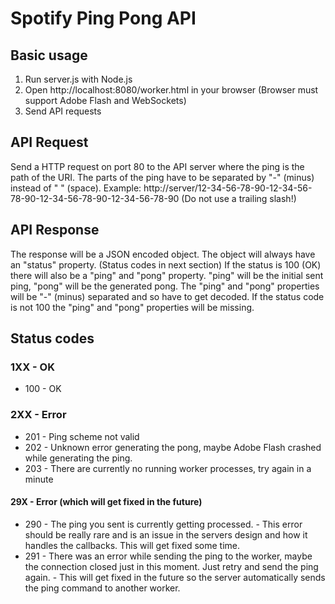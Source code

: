 # Spotify Ping Pong API

## Basic usage
1. Run server.js with Node.js
2. Open http://localhost:8080/worker.html in your browser (Browser must support Adobe Flash and WebSockets)
3. Send API requests

## API Request
Send a HTTP request on port 80 to the API server where the ping is the path of the URI. The parts of the ping have to be separated by "-" (minus) instead of " " (space).
Example: http://server/12-34-56-78-90-12-34-56-78-90-12-34-56-78-90-12-34-56-78-90
(Do not use a trailing slash!)

## API Response
The response will be a JSON encoded object.
The object will always have an "status" property. (Status codes in next section)
If the status is 100 (OK) there will also be a "ping" and "pong" property. "ping" will be the initial sent ping, "pong" will be the generated pong.
The "ping" and "pong" properties will be "-" (minus) separated and so have to get decoded.
If the status code is not 100 the "ping" and "pong" properties will be missing.

## Status codes
### 1XX - OK
* 100 - OK

### 2XX - Error
* 201 - Ping scheme not valid
* 202 - Unknown error generating the pong, maybe Adobe Flash crashed while generating the ping.
* 203 - There are currently no running worker processes, try again in a minute
#### 29X - Error (which will get fixed in the future)
* 290 - The ping you sent is currently getting processed. - This error should be really rare and is an issue in the servers design and how it handles the callbacks. This will get fixed some time.
* 291 - There was an error while sending the ping to the worker, maybe the connection closed just in this moment. Just retry and send the ping again. - This will get fixed in the future so the server automatically sends the ping command to another worker.